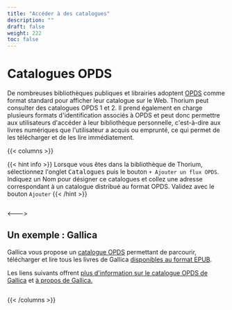```yaml
---
title: "Accéder à des catalogues"
description: ""
draft: false
weight: 222
toc: false
---
```



  <h1>Catalogues OPDS</h1>

  <p>
De nombreuses bibliothèques publiques et librairies adoptent <a href="https://opds.io/">OPDS</a> comme format standard pour afficher leur catalogue sur le Web. Thorium peut consulter des catalogues OPDS 1 et 2. Il prend également en charge plusieurs formats d'identification associés à OPDS et peut donc permettre aux utilisateurs d'accéder à leur bibliothèque personnelle,  c'est-à-dire aux livres numériques que l'utilisateur a acquis ou emprunté,  ce qui permet de les télécharger et de les lire immédiatement.
  </p>
  {{< columns >}}

{{< hint info >}}
Lorsque vous êtes dans la bibliothèque de Thorium, sélectionnez l'onglet <kbd>Catalogues</kbd> puis le bouton `+ Ajouter un flux OPDS`. Indiquez un Nom pour désigner ce catalogues et collez une adresse correspondant à un catalogue distribué au format OPDS. Validez avec le bouton `Ajouter`
{{< /hint >}}

<figure>
  <img src="/thorium-reader-doc/images/local-fr/thorium-opds-add.png" alt="">
  <figcaption class="icon">
  </figcaption>
</figure>

<--->

## Un exemple : Gallica
<p>Gallica vous propose un&nbsp;<a href="http://gallica.bnf.fr/opds" target="_blank">catalogue OPDS</a>&nbsp;permettant de parcourir, télécharger et lire tous les livres de Gallica <a href="http://gallica.bnf.fr/ebooks" target="_blank">disponibles au format EPUB</a>.</p>

<p>Les liens suivants offrent <a href="http://gallica.bnf.fr/blog/27042017/retrouvez-tous-nos-livres-au-format-epub-dans-votre-application-de-lecture-favorite">plus d'information sur le catalogue OPDS de Gallica</a> et <a href="https://gallica.bnf.fr/edit/und/a-propos">à propos de Gallica.</a></p> 
<figure>
  <img src="/thorium-reader-doc/images/local-fr/thorium-opds-gallica-1.png" alt="">
  <figcaption class="icon">
  </figcaption>
</figure>

{{< /columns >}}

<!--
## Autres sources OPDS

Cette liste est non exhaustive et ne représente pas les points de vue des auteurs. 

invalid urls
* Internet archive: * http://bookserver.archive.org/catalog/

* Project Gutenberg: http://m.gutenberg.org/ebooks/?format=opds


-->